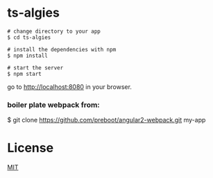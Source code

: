 # ts-algies

```
# change directory to your app
$ cd ts-algies

# install the dependencies with npm
$ npm install

# start the server
$ npm start
```
go to [http://localhost:8080](http://localhost:8080) in your browser.

### boiler plate webpack from:
$ git clone https://github.com/preboot/angular2-webpack.git my-app

# License

[MIT](/LICENSE)
